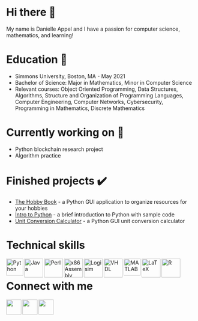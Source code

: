 # Hi there 👋 
My name is Danielle Appel and I have a passion for computer science, mathematics, and learning! 

# Education :school_satchel:
   - Simmons University, Boston, MA - May 2021
   - Bachelor of Science: Major in Mathematics, Minor in Computer Science
   - Relevant courses: Object Oriented Programming, Data Structures, Algorithms, Structure and Organization of Programming Languages, Computer Engineering, Computer Networks, Cybersecurity, Programming in Mathematics, Discrete Mathematics

# Currently working on 🔭
   - Python blockchain research project
   - Algorithm practice

# Finished projects :heavy_check_mark:
   - [The Hobby Book](https://github.com/danielleappel/The-Hobby-Book) - a Python GUI application to organize resources for your hobbies
   - [Intro to Python](https://github.com/danielleappel/Python-Tutorial) - a brief introduction to Python with sample code
   - [Unit Conversion Calculator](https://github.com/danielleappel/Unit_Conversion_Calculator) - a Python GUI unit conversion calculator

# Technical skills
</a><img src="https://camo.githubusercontent.com/9f7002fa85f5bc686e82076e686b18b1b56835800059e455b9f913a091d9083c/687474703a2f2f75706c6f61642e77696b696d656469612e6f72672f77696b6970656469612f636f6d6d6f6e732f7468756d622f632f63332f507974686f6e2d6c6f676f2d6e6f746578742e7376672f3230303070782d507974686f6e2d6c6f676f2d6e6f746578742e7376672e706e67" width=45 align=left title="Python"/></a>
</a><img src="https://i.stack.imgur.com/Lqh07.png" width=50 align=left title="Java"/></a>
</a><img src="https://cdn3.iconfinder.com/data/icons/developer-files-2-add-on/48/v-48-512.png" width=50 align=left title="Perl" /></a>
</a><img src="https://img.icons8.com/ios/452/x86.png" width=50 align=left title="x86 Assembly" /></a>
</a><img src="https://upload.wikimedia.org/wikipedia/commons/thumb/b/ba/Logisim-icon.svg/440px-Logisim-icon.svg.png" width=50 align=left title="Logisim"/></a>
</a><img src="https://img5.androidappsapk.co/xeuSfQHt8wEb-JdcXLtReGF-KO8_Rd2UMOL0vSB6bS9qlxdAGQ0VR4mM9wVeEb76EA=s100" width=50 align=left title="VHDL"/></a>
</a><img src="https://www.mathworks.com/responsive_image/100/0/0/0/0/cache/matlabcentral/profiles/765948.jpg" width=45 align=left title="MATLAB"/></a>
</a><img src="https://cdn.icon-icons.com/icons2/2148/PNG/512/latex_icon_132257.png" width=50 align=left title="LaTeX"/></a>
</a><img src="https://cdn4.iconfinder.com/data/icons/logos-and-brands/512/285_R_Project_logo-512.png" width=50 align=left title="R"/></a> <br>



# Connect with me
<a href="https://www.linkedin.com/in/dnappel/"><img src="https://user-images.githubusercontent.com/54872701/113720674-e1b9cb80-96bc-11eb-9b44-2790192b182d.png" height=40 align=left /></a>
<a href="mailto:danielle.appel.98@gmail.com"><img src="https://user-images.githubusercontent.com/54872701/113721733-c7342200-96bd-11eb-9028-0b8ab96fbf0d.png" width=40 align=left /></a>
<a href="https://www.hackerrank.com/danielle_appel_1"><img src="https://cdn1.iconfinder.com/data/icons/logos-and-brands-3/512/160_Hackerrank_logo_logos-512.png" width=40 align=left /></a>


<!--
**danielleappel/danielleappel** is a ✨ _special_ ✨ repository because its `README.md` (this file) appears on your GitHub profile.

<img src="https://image.flaticon.com/icons/png/512/8/8807.png" width=100 align=right>

Here are some ideas to get you started:

- 🔭 I’m currently working on ...
- 🌱 I’m currently learning ...
- 👯 I’m looking to collaborate on ...
- 🤔 I’m looking for help with ...
- 💬 Ask me about ...
- 📫 How to reach me: ...
- 😄 Pronouns: ...
- ⚡ Fun fact: ...
-->
